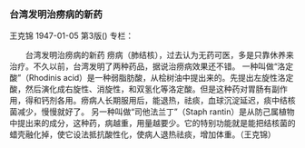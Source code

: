### 台湾发明治痨病的新药
王克锦
1947-01-05
第3版()
专栏：

　　台湾发明治痨病的新药
    痨病（肺结核），过去认为无药可医，多是只靠休养来治疗。不久以前，台湾发明了两种药品，据说治痨病效果还不错。
    一种叫做“洛定酸”（Rhodinis acid）是一种弱脂肪酸，从桧树油中提出来的。先提出左旋性洛定酸，然后演化成右旋性、消旋性，和双氢化等洛定酸。但是这种药对胃肠有副作用，得和钙剂各用。痨病人长期服用后，能退热，祛痰，血球沉淀延迟，痰中结核菌减少，慢慢就好了。
    另一种叫做“司他法兰丁”（Staph rantin）是从防己属植物中提出来的成分，这种药，病越重，用量越要少。它的特别功能就是能把结核菌的蜡壳融化掉，使它设法抵抗酸性化，使病人退热祛痰，增加体重。（王克锦）
